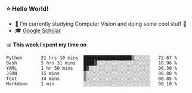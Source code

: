 ### ⭐️ Hello World!

<!--
**hologerry/hologerry** is a ✨ _special_ ✨ repository because its `README.md` (this file) appears on your GitHub profile.

Here are some ideas to get you started:

- 🔭 I’m currently working and studying on Computer Vision
- 🌱 I’m currently learning at Peking University
- 💬 Ask me about 
- 📫 How to reach me: E-mail
- 😄 Pronouns: he/his
- ⚡ Fun fact: Music is the Power
-->


- 🔭 I’m currently studying Computer Vision and doing some cool stuff 🤖
- 🎓 [Google Scholar](https://scholar.google.com/citations?user=3ykqW9wAAAAJ&hl=en)


📊 **This week I spent my time on**

<!--START_SECTION:waka-->

```text
Python       21 hrs 10 mins  ██████████████████▒░░░░░░   72.67 %
Bash         5 hrs 31 mins   ████▓░░░░░░░░░░░░░░░░░░░░   18.96 %
YAML         1 hr 50 mins    █▓░░░░░░░░░░░░░░░░░░░░░░░   06.30 %
JSON         15 mins         ▒░░░░░░░░░░░░░░░░░░░░░░░░   00.88 %
Text         14 mins         ▒░░░░░░░░░░░░░░░░░░░░░░░░   00.85 %
Markdown     1 min           ░░░░░░░░░░░░░░░░░░░░░░░░░   00.10 %
```

<!--END_SECTION:waka-->
